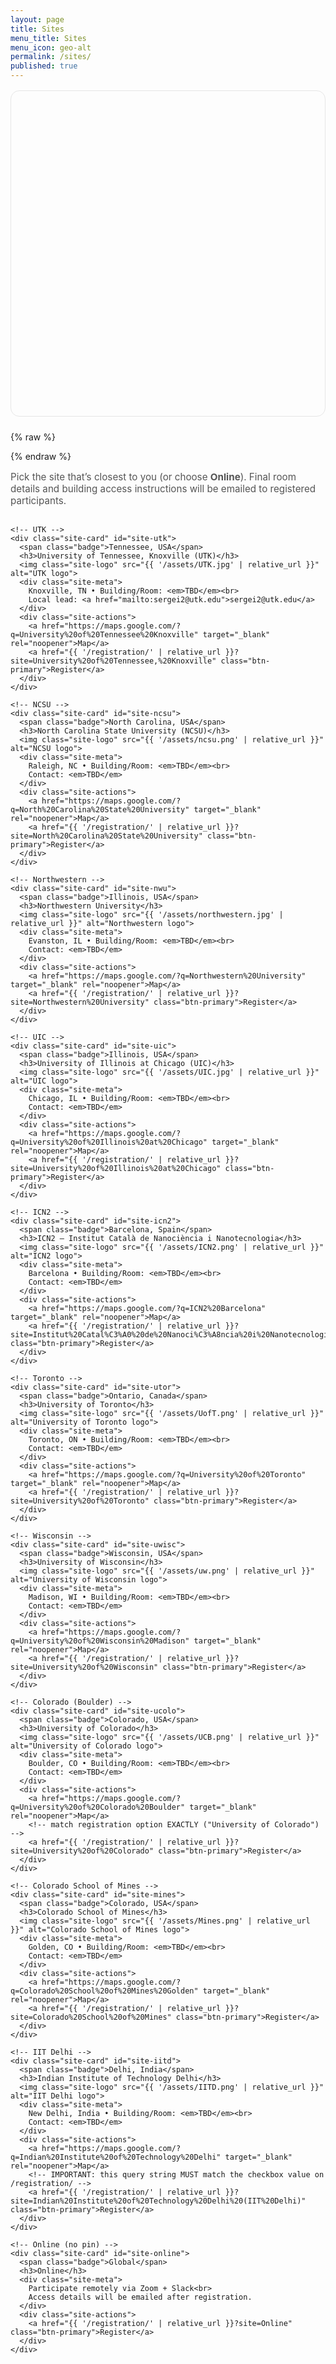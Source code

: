 ```yaml
---
layout: page
title: Sites
menu_title: Sites
menu_icon: geo-alt
permalink: /sites/
published: true
---
```


<style>
  #worldmap { height: 520px; border-radius: 14px; border:1px solid #e6e6e6; margin: 1rem 0 1.5rem; }
  .leaflet-popup-content { margin: 8px 10px; }
  .leaflet-popup-content h4 { margin: 0 0 .25rem; font-size: 1rem; }
  .leaflet-popup-content p { margin: 0; font-size: .92rem; color:#444; }
  /* Card logos + highlight */
  .site-card .site-logo{ display:block; max-height:44px; margin:.2rem 0 .6rem; object-fit:contain; }
  .site-card.highlight{ animation: sitePulse 1.8s ease 1; box-shadow: 0 10px 24px rgba(58,123,213,.25); }
  @keyframes sitePulse{
    0%{box-shadow:0 0 0 rgba(58,123,213,0)}
    30%{box-shadow:0 10px 28px rgba(58,123,213,.35)}
    100%{box-shadow:0 10px 24px rgba(58,123,213,.10)}
  }
</style>

<div id="worldmap"></div>

<!-- Leaflet (no key needed) -->
<link
  rel="stylesheet"
  href="https://unpkg.com/leaflet@1.9.4/dist/leaflet.css"
  integrity="sha256-p4NxAoJBhIIN+hmNHrzRCf9tD/miZyoHS5obTRR9BMY="
  crossorigin=""
/>
<script
  src="https://unpkg.com/leaflet@1.9.4/dist/leaflet.js"
  integrity="sha256-20nQCchB9co0qIjJZRGuk2/Z9VM+kNiyxNV1lvTlZBo="
  crossorigin=""
></script>

{% raw %}
<script>
  // UTK orange pin
  const utkIcon = new L.Icon({
    iconUrl: "https://raw.githubusercontent.com/pointhi/leaflet-color-markers/master/img/marker-icon-orange.png",
    shadowUrl: "https://unpkg.com/leaflet@1.9.4/dist/images/marker-shadow.png",
    iconSize: [25,41], iconAnchor: [12,41], popupAnchor: [1,-34], shadowSize: [41,41]
  });

  // Site list for the map (ids MUST match the card ids below)
  const sites = [
    { id:"site-utk",   name:"University of Tennessee, Knoxville (UTK)", city:"Knoxville, TN, USA", lat:35.954,   lon:-83.929,  icon:utkIcon },
    { id:"site-ncsu",  name:"North Carolina State University (NCSU)",   city:"Raleigh, NC, USA",   lat:35.7847,  lon:-78.6821 },
    { id:"site-nwu",   name:"Northwestern University",                  city:"Evanston, IL, USA",  lat:42.05598, lon:-87.67517 },
    { id:"site-uic",   name:"University of Illinois at Chicago (UIC)",  city:"Chicago, IL, USA",   lat:41.8708,  lon:-87.6505 },
    { id:"site-icn2",  name:"ICN2 — Institut Català de Nanociència i Nanotecnologia", city:"Barcelona (Bellaterra), Spain", lat:41.501, lon:2.105 },
    { id:"site-iitd", name:"Indian Institute of Technology Delhi", city:"New Delhi, India", lat:28.5450, lon:77.1926 },
    { id:"site-utor",  name:"University of Toronto",                    city:"Toronto, ON, Canada",lat:43.6629,  lon:-79.3957 },
    { id:"site-uwisc", name:"University of Wisconsin",                  city:"Madison, WI, USA",   lat:43.0766,  lon:-89.4125 },
    { id:"site-ucolo", name:"University of Colorado",                   city:"Boulder, CO, USA",   lat:40.0076,  lon:-105.2659 },
    { id:"site-mines", name:"Colorado School of Mines",                 city:"Golden, CO, USA",    lat:39.7510,  lon:-105.2226 }
  ];

  const map = L.map('worldmap', { scrollWheelZoom: false });
  L.tileLayer('https://{s}.tile.openstreetmap.org/{z}/{x}/{y}.png', {
    attribution:'&copy; OpenStreetMap contributors'
  }).addTo(map);

  // Scroll to and highlight a card
  window.focusSite = function(id){
    const cards = document.querySelectorAll('.site-card');
    cards.forEach(c => c.classList.remove('expanded'));   // collapse any open one

    const el = document.getElementById(id);
    if(!el) return;

    el.classList.add('expanded');                         // expand this one
    el.scrollIntoView({ behavior:'smooth', block:'start' });

    // Optional: briefly pulse the border to draw the eye
    el.style.willChange = 'box-shadow, border-color';
    setTimeout(() => { el.style.willChange = 'auto'; }, 600);
  };
  // Add markers
  const markers = [];
  sites.forEach(s => {
    const m = L.marker([s.lat, s.lon], s.icon ? {icon:s.icon} : {}).addTo(map);
    m.bindPopup(`
      <h4>${s.name}</h4>
      <p>${s.city}</p>
      <p style="margin-top:.4rem"><a href="#" onclick="focusSite('${s.id}'); return false;">More details</a></p>
    `);
    markers.push(m);
  });

  // Fit bounds
  if (markers.length) {
    const group = L.featureGroup(markers);
    map.fitBounds(group.getBounds().pad(0.2));
  } else {
    map.setView([20, 0], 2);
  }

  window.addEventListener('resize', () => map.invalidateSize());
</script>
{% endraw %}

<p class="hint">Pick the site that’s closest to you (or choose <strong>Online</strong>). Final room details and building access instructions will be emailed to registered participants.</p>

<style>
/* Sites page card styles */
.sites-wrap, .sites-wrap * { box-sizing: border-box; }
.sites-grid{ display:grid; gap:1rem; grid-template-columns: repeat(auto-fit, minmax(260px, 1fr)); margin: 1rem 0 2rem; }
.site-card{ background:#fff; border:1px solid #e6e6e6; border-radius:14px; padding:1rem 1rem 1.1rem; box-shadow:0 6px 18px rgba(0,0,0,.05); }
.site-card h3{ margin:.2rem 0 .4rem; font-size:1.1rem; }
.site-meta{ color:#555; font-size:.95rem; margin:.3rem 0 .6rem; }
.site-actions a{ display:inline-block; padding:.5rem .75rem; border-radius:10px; margin-right:.4rem; margin-top:.3rem; text-decoration:none; font-weight:600; border:1px solid #d6d6d6; background:#fafafa; }
.site-actions a:hover{ border-color:#3a7bd5; box-shadow:0 4px 12px rgba(58,123,213,.18); }
.badge{ display:inline-block; font-size:.78rem; padding:.18rem .5rem; border-radius:999px; background:#eef2ff; color:#334155; border:1px solid #c7d2fe; }
.btn-primary{ display:inline-block; padding:.6rem 1rem; border-radius:10px; border:1px solid #2e6bd6; background:#3a7bd5; color:#fff; font-weight:700; text-decoration:none; }
.hint{ font-size:.95rem; color:#555; }
</style>

<style>
/* Fix: make Register buttons always look like buttons */
.site-actions .btn-primary,
.site-actions .btn-primary:link,
.site-actions .btn-primary:visited {
  background: #3a7bd5 !important;
  border-color: #2e6bd6 !important;
  color: #fff !important;
}

.site-actions .btn-primary:hover,
.site-actions .btn-primary:focus {
  background: #325fbf !important;
  color: #fff !important;
  text-decoration: none;
}

.site-actions .btn-primary:active {
  background: #2d55a9 !important;
  color: #fff !important;
}
</style>

<div class="sites-wrap">
  <div class="sites-grid">

    <!-- UTK -->
    <div class="site-card" id="site-utk">
      <span class="badge">Tennessee, USA</span>
      <h3>University of Tennessee, Knoxville (UTK)</h3>
      <img class="site-logo" src="{{ '/assets/UTK.jpg' | relative_url }}" alt="UTK logo">
      <div class="site-meta">
        Knoxville, TN • Building/Room: <em>TBD</em><br>
        Local lead: <a href="mailto:sergei2@utk.edu">sergei2@utk.edu</a>
      </div>
      <div class="site-actions">
        <a href="https://maps.google.com/?q=University%20of%20Tennessee%20Knoxville" target="_blank" rel="noopener">Map</a>
        <a href="{{ '/registration/' | relative_url }}?site=University%20of%20Tennessee,%20Knoxville" class="btn-primary">Register</a>
      </div>
    </div>

    <!-- NCSU -->
    <div class="site-card" id="site-ncsu">
      <span class="badge">North Carolina, USA</span>
      <h3>North Carolina State University (NCSU)</h3>
      <img class="site-logo" src="{{ '/assets/ncsu.png' | relative_url }}" alt="NCSU logo">
      <div class="site-meta">
        Raleigh, NC • Building/Room: <em>TBD</em><br>
        Contact: <em>TBD</em>
      </div>
      <div class="site-actions">
        <a href="https://maps.google.com/?q=North%20Carolina%20State%20University" target="_blank" rel="noopener">Map</a>
        <a href="{{ '/registration/' | relative_url }}?site=North%20Carolina%20State%20University" class="btn-primary">Register</a>
      </div>
    </div>

    <!-- Northwestern -->
    <div class="site-card" id="site-nwu">
      <span class="badge">Illinois, USA</span>
      <h3>Northwestern University</h3>
      <img class="site-logo" src="{{ '/assets/northwestern.jpg' | relative_url }}" alt="Northwestern logo">
      <div class="site-meta">
        Evanston, IL • Building/Room: <em>TBD</em><br>
        Contact: <em>TBD</em>
      </div>
      <div class="site-actions">
        <a href="https://maps.google.com/?q=Northwestern%20University" target="_blank" rel="noopener">Map</a>
        <a href="{{ '/registration/' | relative_url }}?site=Northwestern%20University" class="btn-primary">Register</a>
      </div>
    </div>

    <!-- UIC -->
    <div class="site-card" id="site-uic">
      <span class="badge">Illinois, USA</span>
      <h3>University of Illinois at Chicago (UIC)</h3>
      <img class="site-logo" src="{{ '/assets/UIC.jpg' | relative_url }}" alt="UIC logo">
      <div class="site-meta">
        Chicago, IL • Building/Room: <em>TBD</em><br>
        Contact: <em>TBD</em>
      </div>
      <div class="site-actions">
        <a href="https://maps.google.com/?q=University%20of%20Illinois%20at%20Chicago" target="_blank" rel="noopener">Map</a>
        <a href="{{ '/registration/' | relative_url }}?site=University%20of%20Illinois%20at%20Chicago" class="btn-primary">Register</a>
      </div>
    </div>

    <!-- ICN2 -->
    <div class="site-card" id="site-icn2">
      <span class="badge">Barcelona, Spain</span>
      <h3>ICN2 — Institut Català de Nanociència i Nanotecnologia</h3>
      <img class="site-logo" src="{{ '/assets/ICN2.png' | relative_url }}" alt="ICN2 logo">
      <div class="site-meta">
        Barcelona • Building/Room: <em>TBD</em><br>
        Contact: <em>TBD</em>
      </div>
      <div class="site-actions">
        <a href="https://maps.google.com/?q=ICN2%20Barcelona" target="_blank" rel="noopener">Map</a>
        <a href="{{ '/registration/' | relative_url }}?site=Institut%20Catal%C3%A0%20de%20Nanoci%C3%A8ncia%20i%20Nanotecnologia%20(ICN2),%20Barcelona" class="btn-primary">Register</a>
      </div>
    </div>

    <!-- Toronto -->
    <div class="site-card" id="site-utor">
      <span class="badge">Ontario, Canada</span>
      <h3>University of Toronto</h3>
      <img class="site-logo" src="{{ '/assets/UofT.png' | relative_url }}" alt="University of Toronto logo">
      <div class="site-meta">
        Toronto, ON • Building/Room: <em>TBD</em><br>
        Contact: <em>TBD</em>
      </div>
      <div class="site-actions">
        <a href="https://maps.google.com/?q=University%20of%20Toronto" target="_blank" rel="noopener">Map</a>
        <a href="{{ '/registration/' | relative_url }}?site=University%20of%20Toronto" class="btn-primary">Register</a>
      </div>
    </div>

    <!-- Wisconsin -->
    <div class="site-card" id="site-uwisc">
      <span class="badge">Wisconsin, USA</span>
      <h3>University of Wisconsin</h3>
      <img class="site-logo" src="{{ '/assets/uw.png' | relative_url }}" alt="University of Wisconsin logo">
      <div class="site-meta">
        Madison, WI • Building/Room: <em>TBD</em><br>
        Contact: <em>TBD</em>
      </div>
      <div class="site-actions">
        <a href="https://maps.google.com/?q=University%20of%20Wisconsin%20Madison" target="_blank" rel="noopener">Map</a>
        <a href="{{ '/registration/' | relative_url }}?site=University%20of%20Wisconsin" class="btn-primary">Register</a>
      </div>
    </div>

    <!-- Colorado (Boulder) -->
    <div class="site-card" id="site-ucolo">
      <span class="badge">Colorado, USA</span>
      <h3>University of Colorado</h3>
      <img class="site-logo" src="{{ '/assets/UCB.png' | relative_url }}" alt="University of Colorado logo">
      <div class="site-meta">
        Boulder, CO • Building/Room: <em>TBD</em><br>
        Contact: <em>TBD</em>
      </div>
      <div class="site-actions">
        <a href="https://maps.google.com/?q=University%20of%20Colorado%20Boulder" target="_blank" rel="noopener">Map</a>
        <!-- match registration option EXACTLY ("University of Colorado") -->
        <a href="{{ '/registration/' | relative_url }}?site=University%20of%20Colorado" class="btn-primary">Register</a>
      </div>
    </div>

    <!-- Colorado School of Mines -->
    <div class="site-card" id="site-mines">
      <span class="badge">Colorado, USA</span>
      <h3>Colorado School of Mines</h3>
      <img class="site-logo" src="{{ '/assets/Mines.png' | relative_url }}" alt="Colorado School of Mines logo">
      <div class="site-meta">
        Golden, CO • Building/Room: <em>TBD</em><br>
        Contact: <em>TBD</em>
      </div>
      <div class="site-actions">
        <a href="https://maps.google.com/?q=Colorado%20School%20of%20Mines%20Golden" target="_blank" rel="noopener">Map</a>
        <a href="{{ '/registration/' | relative_url }}?site=Colorado%20School%20of%20Mines" class="btn-primary">Register</a>
      </div>
    </div>

    <!-- IIT Delhi -->
    <div class="site-card" id="site-iitd">
      <span class="badge">Delhi, India</span>
      <h3>Indian Institute of Technology Delhi</h3>
      <img class="site-logo" src="{{ '/assets/IITD.png' | relative_url }}" alt="IIT Delhi logo">
      <div class="site-meta">
        New Delhi, India • Building/Room: <em>TBD</em><br>
        Contact: <em>TBD</em>
      </div>
      <div class="site-actions">
        <a href="https://maps.google.com/?q=Indian%20Institute%20of%20Technology%20Delhi" target="_blank" rel="noopener">Map</a>
        <!-- IMPORTANT: this query string MUST match the checkbox value on /registration/ -->
        <a href="{{ '/registration/' | relative_url }}?site=Indian%20Institute%20of%20Technology%20Delhi%20(IIT%20Delhi)" class="btn-primary">Register</a>
      </div>
    </div>
        
    <!-- Online (no pin) -->
    <div class="site-card" id="site-online">
      <span class="badge">Global</span>
      <h3>Online</h3>
      <div class="site-meta">
        Participate remotely via Zoom + Slack<br>
        Access details will be emailed after registration.
      </div>
      <div class="site-actions">
        <a href="{{ '/registration/' | relative_url }}?site=Online" class="btn-primary">Register</a>
      </div>
    </div>

  </div>
</div>
<style>
/* allow grid items to re-pack when one expands */
.sites-grid{
  grid-auto-flow: dense;   /* let items fill gaps */
}

/* default card transitions */
.site-card{
  transition: box-shadow .2s ease, transform .2s ease, border-color .2s ease;
}

/* the expanded state */
.site-card.expanded{
  grid-column: span 2;                     /* take two columns */
  border-color: #3a7bd5;
  box-shadow: 0 12px 28px rgba(58,123,213,.22);
  transform: translateY(-2px);
}

/* optional: reveal extra content area only when expanded */
.site-card .site-more{ display:none; }
.site-card.expanded .site-more{ display:block; margin-top:.6rem; color:#333; }

/* on narrow screens, keep normal size */
@media (max-width: 720px){
  .site-card.expanded{ grid-column: span 1; transform:none; }
}

/* on very wide screens, let expanded cards take 3 columns */
@media (min-width: 1200px){
  .site-card.expanded { grid-column: span 3; }
}
</style>
